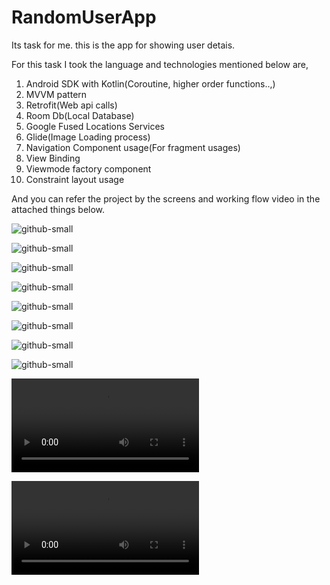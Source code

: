 # RandomUserApp
Its  task for me. this is the app for showing user detais.

For this task I took the language and technologies mentioned below are,

1. Android SDK with Kotlin(Coroutine, higher order functions..,)
2. MVVM pattern
3. Retrofit(Web api calls)
4. Room Db(Local Database)
5. Google Fused Locations Services
6. Glide(Image Loading process)
7. Navigation Component usage(For fragment usages)
8. View Binding
9. Viewmode factory component
10. Constraint layout usage

And you can refer the project by the screens and working flow video in the attached things below.

![github-small](https://github.com/saravanan72/RandomUserApp/blob/main/RandomUser/screens/splash_screen.png)

![github-small](https://github.com/saravanan72/RandomUserApp/blob/main/RandomUser/screens/vertical_user_listing.png)

![github-small](https://github.com/saravanan72/RandomUserApp/blob/main/RandomUser/screens/vertical_user_list_screen.png)

![github-small](https://github.com/saravanan72/RandomUserApp/blob/main/RandomUser/screens/vertical_user_details_screen-1.png)

![github-small](https://github.com/saravanan72/RandomUserApp/blob/main/RandomUser/screens/vertical_user_details_screen-2.png)

![github-small](https://github.com/saravanan72/RandomUserApp/blob/main/RandomUser/screens/horizodal_user_list_screen.png)

![github-small](https://github.com/saravanan72/RandomUserApp/blob/main/RandomUser/screens/horizodal_user_details_screen-1.png)

![github-small](https://github.com/saravanan72/RandomUserApp/blob/main/RandomUser/screens/vertical_user_details_screen-2.png)

![Download the app running video-1](https://github.com/saravanan72/RandomUserApp/blob/main/RandomUser/recordings/recoding_in_vertical_screen_resolution.mp4)

![Download the app running video-2](https://github.com/saravanan72/RandomUserApp/blob/main/RandomUser/recordings/apprecoding.mp4)



